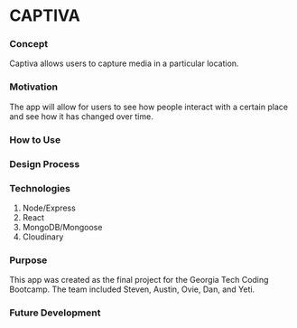 # CAPTIVA

### Concept

Captiva allows users to capture media in a particular location.

### Motivation

The app will allow for users to see how people interact with a certain place and see how it has changed over time.

### How to Use

### Design Process

### Technologies

1. Node/Express
2. React
3. MongoDB/Mongoose
4. Cloudinary

### Purpose

This app was created as the final project for the Georgia Tech Coding Bootcamp. The team included Steven, Austin, Ovie, Dan, and Yeti.

### Future Development